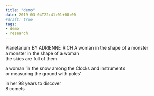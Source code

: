 ```yaml
---
title: "demo"
date: 2019-03-04T22:41:01+08:00
#draft: true
tags:
- demo
- research
---
```



Planetarium
BY ADRIENNE RICH
A woman in the shape of a monster   
a monster in the shape of a woman   
the skies are full of them

a woman      ‘in the snow
among the Clocks and instruments   
or measuring the ground with poles’

in her 98 years to discover   
8 comets


